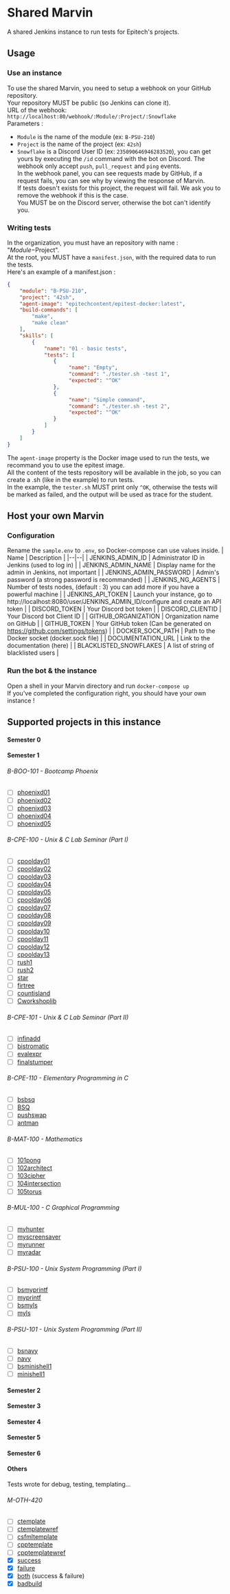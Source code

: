 # Shared Marvin
A shared Jenkins instance to run tests for Epitech's projects.
## Usage
### Use an instance
To use the shared Marvin, you need to setup a webhook on your GitHub repository.<br />
Your repository MUST be public (so Jenkins can clone it).<br />
URL of the webhook: `http://localhost:80/webhook/:Module/:Project/:Snowflake`<br />
Parameters :<br />
- `Module` is the name of the module (ex: `B-PSU-210`)
- `Project` is the name of the project (ex: `42sh`)
- `Snowflake` is a Discord User ID (ex: `235090646946283520`), you can get yours by executing the `/id` command with the bot on Discord.
The webhook only accept `push`, `pull_request` and `ping` events.<br />
In the webhook panel, you can see requests made by GitHub, if a request fails, you can see why by viewing the response of Marvin.<br />
If tests doesn't exists for this project, the request will fail. We ask you to remove the webhook if this is the case.<br />
You MUST be on the Discord server, otherwise the bot can't identify you.

### Writing tests
In the organization, you must have an repository with name : "$Module-$Project".<br />
At the root, you MUST have a `manifest.json`, with the required data to run the tests.<br />
Here's an example of a manifest.json :<br />
```json
{
    "module": "B-PSU-210",
    "project": "42sh",
    "agent-image": "epitechcontent/epitest-docker:latest",
    "build-commands": [
        "make",
        "make clean"
    ],
    "skills": [
        {
            "name": "01 - basic tests",
            "tests": [
               {
                    "name": "Empty",
                    "command": "./tester.sh -test 1",
                    "expected": "^OK"
               },
               {
                    "name": "Simple command",
                    "command": "./tester.sh -test 2",
                    "expected": "^OK"
               }
            ]
        }
    ]
}
```
The `agent-image` property is the Docker image used to run the tests, we recommand you to use the epitest image.<br />
All the content of the tests repository will be available in the job, so you can create a .sh (like in the example) to run tests.<br />
In the example, the `tester.sh` MUST print only `^OK`, otherwise the tests will be marked as failed, and the output will be used as trace for the student.
## Host your own Marvin
### Configuration
Rename the `sample.env` to `.env`, so Docker-compose can use values inside.
| Name | Description |
|--|--|
| JENKINS_ADMIN_ID | Administrator ID in Jenkins (used to log in) |
| JENKINS_ADMIN_NAME | Display name for the admin in Jenkins, not important |
| JENKINS_ADMIN_PASSWORD | Admin's password (a strong password is recommanded) |
| JENKINS_NG_AGENTS | Number of tests nodes, (default : 3) you can add more if you have a powerful machine |
| JENKINS_API_TOKEN | Launch your instance, go to http://localhost:8080/user/JENKINS_ADMIN_ID/configure and create an API token |
| DISCORD_TOKEN | Your Discord bot token |
| DISCORD_CLIENTID | Your Discord bot Client ID |
| GITHUB_ORGANIZATION | Organization name on GitHub |
| GITHUB_TOKEN | Your GitHub token (Can be generated on https://github.com/settings/tokens) |
| DOCKER_SOCK_PATH | Path to the Docker socket (docker.sock file) |
| DOCUMENTATION_URL | Link to the documentation (here) |
| BLACKLISTED_SNOWFLAKES | A list of string of blacklisted users |

### Run the bot & the instance
Open a shell in your Marvin directory and run `docker-compose up`<br />
If you've completed the configuration right, you should have your own instance !

## Supported projects in this instance
#### Semester 0
#### Semester 1
###### B-BOO-101 - Bootcamp Phoenix
- [ ] [phoenixd01](https://github.com/SharedMarvin/B-BOO-101-phoenixd01)
- [ ] [phoenixd02](https://github.com/SharedMarvin/B-BOO-101-phoenixd02)
- [ ] [phoenixd03](https://github.com/SharedMarvin/B-BOO-101-phoenixd03)
- [ ] [phoenixd04](https://github.com/SharedMarvin/B-BOO-101-phoenixd04)
- [ ] [phoenixd05](https://github.com/SharedMarvin/B-BOO-101-phoenixd05)
###### B-CPE-100 - Unix & C Lab Seminar (Part I)
- [ ] [cpoolday01](https://github.com/SharedMarvin/B-CPE-100-cpoolday01)
- [ ] [cpoolday02](https://github.com/SharedMarvin/B-CPE-100-cpoolday02)
- [ ] [cpoolday03](https://github.com/SharedMarvin/B-CPE-100-cpoolday03)
- [ ] [cpoolday04](https://github.com/SharedMarvin/B-CPE-100-cpoolday04)
- [ ] [cpoolday05](https://github.com/SharedMarvin/B-CPE-100-cpoolday05)
- [ ] [cpoolday06](https://github.com/SharedMarvin/B-CPE-100-cpoolday06)
- [ ] [cpoolday07](https://github.com/SharedMarvin/B-CPE-100-cpoolday07)
- [ ] [cpoolday08](https://github.com/SharedMarvin/B-CPE-100-cpoolday08)
- [ ] [cpoolday09](https://github.com/SharedMarvin/B-CPE-100-cpoolday09)
- [ ] [cpoolday10](https://github.com/SharedMarvin/B-CPE-100-cpoolday10)
- [ ] [cpoolday11](https://github.com/SharedMarvin/B-CPE-100-cpoolday11)
- [ ] [cpoolday12](https://github.com/SharedMarvin/B-CPE-100-cpoolday12)
- [ ] [cpoolday13](https://github.com/SharedMarvin/B-CPE-100-cpoolday13)
- [ ] [rush1](https://github.com/SharedMarvin/B-CPE-100-rush1)
- [ ] [rush2](https://github.com/SharedMarvin/B-CPE-100-rush2)
- [ ] [star](https://github.com/SharedMarvin/B-CPE-100-star)
- [ ] [firtree](https://github.com/SharedMarvin/B-CPE-100-firtree)
- [ ] [countisland](https://github.com/SharedMarvin/B-CPE-100-countisland)
- [ ] [Cworkshoplib](https://github.com/SharedMarvin/B-CPE-100-Cworkshoplib)
###### B-CPE-101 - Unix & C Lab Seminar (Part II)
- [ ] [infinadd](https://github.com/SharedMarvin/B-CPE-101-infinadd)
- [ ] [bistromatic](https://github.com/SharedMarvin/B-CPE-101-bistromatic)
- [ ] [evalexpr](https://github.com/SharedMarvin/B-CPE-101-evalexpr)
- [ ] [finalstumper](https://github.com/SharedMarvin/B-CPE-101-finalstumper)
###### B-CPE-110 - Elementary Programming in C
- [ ] [bsbsq](https://github.com/SharedMarvin/B-CPE-110-bsbsq)
- [ ] [BSQ](https://github.com/SharedMarvin/B-CPE-110-BSQ)
- [ ] [pushswap](https://github.com/SharedMarvin/B-CPE-110-pushswap)
- [ ] [antman](https://github.com/SharedMarvin/B-CPE-110-antman)
###### B-MAT-100 - Mathematics
- [ ] [101pong](https://github.com/SharedMarvin/B-MAT-100-101pong)
- [ ] [102architect](https://github.com/SharedMarvin/B-MAT-100-102architect)
- [ ] [103cipher](https://github.com/SharedMarvin/B-MAT-100-103cipher)
- [ ] [104intersection](https://github.com/SharedMarvin/B-MAT-100-104intersection)
- [ ] [105torus](https://github.com/SharedMarvin/B-MAT-100-105torus)
###### B-MUL-100 - C Graphical Programming
- [ ] [myhunter](https://github.com/SharedMarvin/B-MUL-100-myhunter)
- [ ] [myscreensaver](https://github.com/SharedMarvin/B-MUL-100-myscreensaver)
- [ ] [myrunner](https://github.com/SharedMarvin/B-MUL-100-myrunner)
- [ ] [myradar](https://github.com/SharedMarvin/B-MUL-100-myradar)
###### B-PSU-100 - Unix System Programming (Part I)
- [ ] [bsmyprintf](https://github.com/SharedMarvin/B-PSU-100-bsmyprintf)
- [ ] [myprintf](https://github.com/SharedMarvin/B-PSU-100-myprintf)
- [ ] [bsmyls](https://github.com/SharedMarvin/B-PSU-100-bsmyls)
- [ ] [myls](https://github.com/SharedMarvin/B-PSU-100-myls)
###### B-PSU-101 - Unix System Programming (Part II)
- [ ] [bsnavy](https://github.com/SharedMarvin/B-PSU-101-bsnavy)
- [ ] [navy](https://github.com/SharedMarvin/B-PSU-101-navy)
- [ ] [bsminishell1](https://github.com/SharedMarvin/B-PSU-101-bsminishell1)
- [ ] [minishell1](https://github.com/SharedMarvin/B-PSU-101-minishell1)
#### Semester 2
#### Semester 3
#### Semester 4
#### Semester 5
#### Semester 6
#### Others
Tests wrote for debug, testing, templating...
###### M-OTH-420
- [ ] [ctemplate](https://github.com/SharedMarvin/M-OTH-420-ctemplate)
- [ ] [ctemplatewref](https://github.com/SharedMarvin/M-OTH-420-ctemplatewref)
- [ ] [csfmltemplate](https://github.com/SharedMarvin/M-OTH-420-csfmltemplate)
- [ ] [cpptemplate](https://github.com/SharedMarvin/M-OTH-420-cpptemplate)
- [ ] [cpptemplatewref](https://github.com/SharedMarvin/M-OTH-420-cpptemplatewref)
- [x] [success](https://github.com/SharedMarvin/M-OTH-420-success)
- [x] [failure](https://github.com/SharedMarvin/M-OTH-420-failure)
- [x] [both](https://github.com/SharedMarvin/M-OTH-420-both) (success & failure)
- [x] [badbuild](https://github.com/SharedMarvin/M-OTH-420-badbuild)
